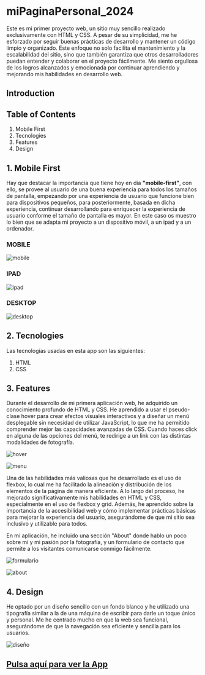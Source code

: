 # miPaginaPersonal_2024

Este es mi primer proyecto web, un sitio muy sencillo realizado exclusivamente con HTML y CSS. A pesar de su simplicidad, me he esforzado por seguir buenas prácticas de desarrollo y mantener un código limpio y organizado. Este enfoque no solo facilita el mantenimiento y la escalabilidad del sitio, sino que también garantiza que otros desarrolladores puedan entender y colaborar en el proyecto fácilmente. Me siento orgullosa de los logros alcanzados y emocionada por continuar aprendiendo y mejorando mis habilidades en desarrollo web.

## Introduction


## Table of Contents
1. Mobile First
2. Tecnologies
3. Features
4. Design

## 1. Mobile First

Hay que destacar la importancia que tiene hoy en día **"mobile-first"**, con ello, se provee al usuario de una buena experiencia para todos los tamaños de pantalla, empezando por una experiencia de usuario que funcione bien para dispositivos pequeños, para posteriormente, basada en dicha experiencia, continuar desarrollando para enriquecer la experiencia de usuario conforme el tamaño de pantalla es mayor. En este caso os muestro lo bien que se adapta mi proyecto a un dispositivo móvil, a un ipad y a un ordenador.

### MOBILE

![mobile](https://github.com/Gemagit/miPaginaPersonal_2024/assets/143506667/4bffafdb-9e59-4357-91e8-75a359055177)


### IPAD

![ipad](https://github.com/Gemagit/miPaginaPersonal_2024/assets/143506667/7268574b-0887-4939-a1ab-71ae01ee3293)

### DESKTOP

![desktop](https://github.com/Gemagit/miPaginaPersonal_2024/assets/143506667/c4652739-7ae0-40b6-bfb3-3677f337051a)

## 2. Tecnologies

Las tecnologías usadas en esta app son las siguientes:

1. HTML
2. CSS


## 3. Features

Durante el desarrollo de mi primera aplicación web, he adquirido un conocimiento profundo de HTML y CSS. He aprendido a usar el pseudo-clase hover para crear efectos visuales interactivos y a diseñar un menú desplegable sin necesidad de utilizar JavaScript, lo que me ha permitido comprender mejor las capacidades avanzadas de CSS. Cuando haces click en alguna de las opciones del menú, te redirige a un link con las distintas modalidades de fotografía.

![hover](https://github.com/Gemagit/miPaginaPersonal_2024/assets/143506667/8dd9feca-7b32-406f-8b54-2dd0f917edf8)

![menu](https://github.com/Gemagit/miPaginaPersonal_2024/assets/143506667/e9066d9f-042a-4dfb-bb1b-fa23c177398c)

Una de las habilidades más valiosas que he desarrollado es el uso de flexbox, lo cual me ha facilitado la alineación y distribución de los elementos de la página de manera eficiente. A lo largo del proceso, he mejorado significativamente mis habilidades en HTML y CSS, especialmente en el uso de flexbox y grid. Además, he aprendido sobre la importancia de la accesibilidad web y cómo implementar prácticas básicas para mejorar la experiencia del usuario, asegurándome de que mi sitio sea inclusivo y utilizable para todos.

En mi aplicación, he incluido una sección "About" donde hablo un poco sobre mí y mi pasión por la fotografía, y un formulario de contacto que permite a los visitantes comunicarse conmigo fácilmente.

![formulario](https://github.com/Gemagit/miPaginaPersonal_2024/assets/143506667/6a2ae525-7bd9-4a29-bdac-a8e7c93e2a3b)

![about](https://github.com/Gemagit/miPaginaPersonal_2024/assets/143506667/90784702-a530-4570-b691-8363b5ee8128)


## 4. Design

He optado por un diseño sencillo con un fondo blanco y he utilizado una tipografía similar a la de una máquina de escribir para darle un toque único y personal. Me he centrado mucho en que la web sea funcional, asegurándome de que la navegación sea eficiente y sencilla para los usuarios.

![diseño](https://github.com/Gemagit/miPaginaPersonal_2024/assets/143506667/bbae0f94-7bcc-4dac-a3fb-67310f885873)

## [Pulsa aquí para ver la App](https://gemagit.github.io/miPaginaPersonal_2024/)
